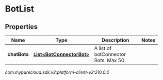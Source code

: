 # BotList


## Properties

| Name | Type | Description | Notes |
| ------------ | ------------- | ------------- | ------------- |
| **chatBots** | [**List&lt;BotConnectorBot&gt;**](BotConnectorBot) | A list of botConnector Bots. Max 50 |  |




_com.mypurecloud.sdk.v2:platform-client-v2:210.0.0_

